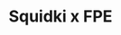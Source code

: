 ---
slug: squidki-x-fpe
title: Squidki x FPE
description: "Squidki x FPE is an exciting online game. Play for free directly in your browser!"
icon: /images/new_mods/Sprunki x FPE.png
url: https://wowtbc.net/sprunkin/sprunki-x-fpe/index.html
previewImage: /images/new_mods/Sprunki x FPE.png
type: new mods

# SEO配置
seo:
  title: "Squidki x FPE - Play Free Online Game | Fun Browser Games"
  description: "Squidki x FPE - Play this fun online game for free in your browser. No download required!"
  ogImage: "/images/new_mods/Sprunki x FPE.png"
  keywords: "squidki-x-fpe, online game, browser game, free game, new mods game, play online"

videoUrls:
  - https://www.youtube.com/embed/example1
  - https://www.youtube.com/embed/example2

whyPlay:
  title: "Why Play Squidki x FPE?"
  items:
    - "Immersive Gameplay: Squidki x FPE offers an engaging and immersive gaming experience that will keep you entertained for hours"
    - "Challenging Levels: Test your skills with increasingly difficult challenges and obstacles"
    - "Beautiful Graphics: Enjoy stunning visuals and smooth animations that bring the game world to life"
    - "Regular Updates: New content and features are added regularly to keep the game fresh and exciting"
    - "Free to Play: Experience all the fun without spending a penny"
    - "Community Features: Connect with other players, share strategies, and compete for high scores"
    - "Cross-Platform: Play on any device with a web browser, no downloads required"

features:
  title: "Key Features of Squidki x FPE"
  image: "/images/new_mods/Sprunki x FPE.png"
  items:
    - "Intuitive Controls: Easy to learn controls make Squidki x FPE accessible for players of all skill levels"
    - "Multiple Game Modes: Enjoy various gameplay options that provide different challenges and experiences"
    - "Character Customization: Personalize your gaming experience with unique characters and items"
    - "Achievement System: Complete special tasks to earn rewards and recognition"
    - "Leaderboards: Compete with players worldwide and see who can achieve the highest scores"

characteristics:
  title: "Game Characteristics"
  image: "/images/new_mods/Sprunki x FPE.png"
  items:
    - "Genre: New mods game with elements of strategy and skill"
    - "Difficulty: Suitable for both casual gamers and those seeking a challenge"
    - "Play Time: Quick sessions or extended gameplay, depending on your preference"
    - "Art Style: Vibrant and engaging visuals that enhance the gaming experience"
    - "Sound Design: Immersive audio that complements the gameplay perfectly"

info: "Squidki x FPE is an exciting online game that offers players a unique and engaging gaming experience. With its intuitive controls, stunning visuals, and challenging gameplay, Squidki x FPE provides hours of entertainment for players of all ages and skill levels. Whether you're looking for a quick gaming session during a break or an extended play session, Squidki x FPE delivers an immersive experience that will keep you coming back for more. The game features multiple levels of increasing difficulty, ensuring that players are constantly challenged as they progress. With regular updates adding new content and features, Squidki x FPE remains fresh and exciting, providing endless entertainment options for its growing community of players."

howToPlayIntro: "Welcome to Squidki x FPE! This guide will walk you through the basics and help you master the game. Whether you're a beginner or looking to improve your skills, these tips and instructions will enhance your gaming experience."

howToPlaySteps:
  - title: "Getting Started"
    description: "Begin your Squidki x FPE adventure by familiarizing yourself with the controls. Use your keyboard or mouse to navigate through the game interface. The tutorial will guide you through the basic mechanics and help you understand the objectives."
  - title: "Understanding the Objectives"
    description: "In Squidki x FPE, your main goal is to progress through levels by completing specific objectives. Each level presents unique challenges that require different strategies and approaches."
  - title: "Mastering the Controls"
    description: "Practice using the controls to improve your precision and reaction time. Squidki x FPE requires quick reflexes and strategic thinking to overcome obstacles and defeat opponents."
  - title: "Utilizing Power-ups"
    description: "Collect power-ups throughout the game to enhance your abilities and overcome difficult challenges. Each power-up offers unique advantages that can be crucial for success."
  - title: "Developing Strategies"
    description: "As you progress in Squidki x FPE, develop effective strategies for different scenarios. Analyze patterns, anticipate challenges, and adapt your approach to maximize your performance."

faq:
  title: "Frequently Asked Questions about Squidki x FPE"
  items:
    - question: "Is Squidki x FPE free to play?"
      answer: "Yes, Squidki x FPE is completely free to play directly in your web browser. No downloads or purchases are required to enjoy the full game experience."
    - question: "Can I play Squidki x FPE on mobile devices?"
      answer: "Yes, Squidki x FPE is optimized for both desktop and mobile play. You can enjoy the game on any device with a web browser and internet connection."
    - question: "Are there any in-game purchases?"
      answer: "While Squidki x FPE is free to play, there may be optional in-game purchases available for cosmetic items or additional features that don't affect core gameplay."
    - question: "How often is Squidki x FPE updated?"
      answer: "The developers regularly update Squidki x FPE with new content, features, and improvements based on player feedback and game performance."
    - question: "Can I play Squidki x FPE offline?"
      answer: "Currently, Squidki x FPE requires an internet connection to play as it's a browser-based online game."
    - question: "Is Squidki x FPE suitable for children?"
      answer: "Yes, Squidki x FPE is designed to be family-friendly and suitable for players of all ages."
    - question: "How do I report bugs or issues?"
      answer: "If you encounter any problems while playing Squidki x FPE, you can report them through the game's support page or contact the developers directly through their website."
    - question: "Still Have Questions?"
      answer: "If you have additional questions about Squidki x FPE that aren't covered in this FAQ, please visit our support center or contact our customer service team for assistance."
---